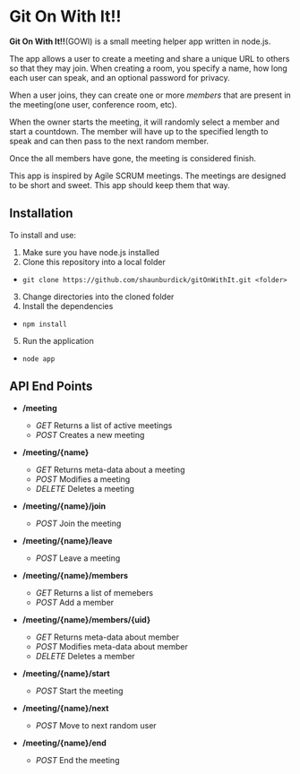 Git On With It!!
================

**Git On With It!!**(GOWI) is a small meeting helper app written in node.js.

The app allows a user to create a meeting and share a unique URL to others 
so that they may join. When creating a room, you specify a name, how long each 
user can speak, and an optional password for privacy.

When a user joins, they can create one or more *members* that are present in 
the meeting(one user, conference room, etc).

When the owner starts the meeting, it will randomly select a member and start 
a countdown.  The member will have up to the specified length to speak and can 
then pass to the next random member.

Once the all members have gone, the meeting is considered finish.

This app is inspired by Agile SCRUM meetings.  The meetings are designed to be 
short and sweet.  This app should keep them that way.

Installation
------------
To install and use:

1. Make sure you have node.js installed
2. Clone this repository into a local folder
  - `git clone https://github.com/shaunburdick/gitOnWithIt.git <folder>`
3. Change directories into the cloned folder
4. Install the dependencies
  - `npm install`
5. Run the application
  - `node app`

API End Points
--------------

- **/meeting**
  - *GET* Returns a list of active meetings
  - *POST* Creates a new meeting

- **/meeting/{name}**
  - *GET* Returns meta-data about a meeting
  - *POST* Modifies a meeting
  - *DELETE* Deletes a meeting

- **/meeting/{name}/join**
  - *POST* Join the meeting

- **/meeting/{name}/leave**
  - *POST* Leave a meeting

- **/meeting/{name}/members**
  - *GET* Returns a list of memebers
  - *POST* Add a member

- **/meeting/{name}/members/{uid}**
  - *GET* Returns meta-data about member
  - *POST* Modifies meta-data about member
  - *DELETE* Deletes a member

- **/meeting/{name}/start**
  - *POST* Start the meeting

- **/meeting/{name}/next**
  - *POST* Move to next random user

- **/meeting/{name}/end**
  - *POST* End the meeting
